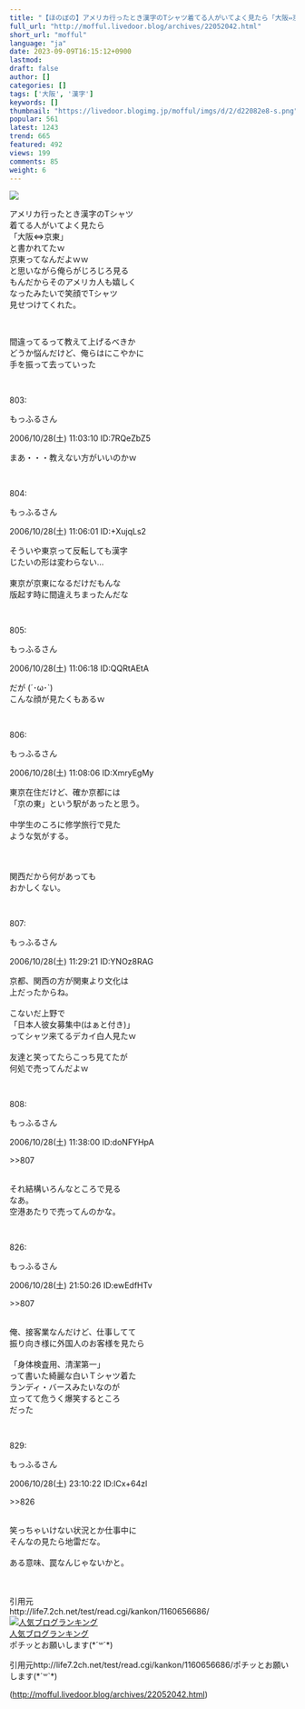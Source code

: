 ```yaml
---
title: "【ほのぼの】アメリカ行ったとき漢字のTシャツ着てる人がいてよく見たら「大阪⇔京東」だったwww : もっふるちゃんねる"
full_url: "http://mofful.livedoor.blog/archives/22052042.html"
short_url: "mofful"
language: "ja"
date: 2023-09-09T16:15:12+0900
lastmod: 
draft: false
author: []
categories: []
tags: ['大阪', '漢字']
keywords: []
thumbnail: "https://livedoor.blogimg.jp/mofful/imgs/d/2/d22082e8-s.png"
popular: 561
latest: 1243
trend: 665
featured: 492
views: 199
comments: 85
weight: 6
---
```


![](https://livedoor.blogimg.jp/mofful/imgs/d/2/d22082e8-s.png)

<div><p class='t_b'>アメリカ行ったとき漢字のTシャツ<br>着てる人がいてよく見たら<br>「大阪⇔京東」<br>と書かれてたｗ<br>京東ってなんだよｗｗ<br>と思いながら俺らがじろじろ見る<br>もんだからそのアメリカ人も嬉しく<br>なったみたいで笑顔でTシャツ<br>見せつけてくれた。</p><p class='t_h'><br></p><p class='t_b'> 間違ってるって教えて上げるべきか<br>どうか悩んだけど、俺らはにこやかに<br>手を振って去っていった </p><br> <p class='t_h'>803: <p>もっふるさん</p> <p> 2006/10/28(土) 11:03:10 ID:7RQeZbZ5</p></p> <p class='t_b'> まあ・・・教えない方がいいのかｗ </p><br> <p class='t_h'>804: <p>もっふるさん</p> <p> 2006/10/28(土) 11:06:01 ID:+XujqLs2</p></p> <p class='t_b'> そういや東京って反転しても漢字<br>じたいの形は変わらない…<br> <br> 東京が京東になるだけだもんな <br> 版起す時に間違えちまったんだな <br> </p><br> <p class='t_h'>805: <p>もっふるさん</p> <p> 2006/10/28(土) 11:06:18 ID:QQRtAEtA</p></p> <p class='t_b'> だが (´･ω･`) <br>こんな顔が見たくもあるｗ </p><br> <p class='t_h'>806: <p>もっふるさん</p> <p> 2006/10/28(土) 11:08:06 ID:XmryEgMy</p></p> <p class='t_b'> 東京在住だけど、確か京都には<br>「京の東」という駅があったと思う。 <br> <br> 中学生のころに修学旅行で見た<br>ような気がする。 <br> <br> <br> <br> 関西だから何があっても<br>おかしくない。 </p><br> <p class='t_h'>807: <p>もっふるさん</p> <p> 2006/10/28(土) 11:29:21 ID:YNOz8RAG</p></p> <p class='t_b'> 京都、関西の方が関東より文化は<br>上だったからね。 <br> <br> こないだ上野で<br>「日本人彼女募集中(はぁと付き)」<br>ってシャツ来てるデカイ白人見たｗ<br> <br> 友達と笑ってたらこっち見てたが<br>何処で売ってんだよｗ </p><br> <p class='t_h t_i'>808: <p>もっふるさん</p> <p> 2006/10/28(土) 11:38:00 ID:doNFYHpA</p></p> <p class='t_b t_i'> <p class='anchor'>>>807</p> <br> それ結構いろんなところで見る<br>なあ。 <br> 空港あたりで売ってんのかな。 </p><br> <p class='t_h t_i'>826: <p>もっふるさん</p> <p> 2006/10/28(土) 21:50:26 ID:ewEdfHTv</p></p> <p class='t_b t_i'> <p class='anchor'>>>807</p> <br> 俺、接客業なんだけど、仕事してて<br>振り向き様に外国人のお客様を見たら <br> <br> 「身体検査用、清潔第一」 <br> って書いた綺麗な白いＴシャツ着た<br>ランディ・バースみたいなのが<br>立ってて危うく爆笑するところ<br>だった <br> </p><br> <p class='t_h t_i'>829: <p>もっふるさん</p> <p> 2006/10/28(土) 23:10:22 ID:lCx+64zl</p></p> <p class='t_b t_i'> <p class='anchor'>>>826</p> <br> 笑っちゃいけない状況とか仕事中に <br> そんなの見たら地雷だな。 <br> <br> ある意味、罠なんじゃないかと。 </p><br> <br>引用元<br>http://life7.2ch.net/test/read.cgi/kankon/1160656686/<br><a href='//blog.with2.net/link/?2036932'><img src='https://blog.with2.net/img/banner/banner_21.gif' title='人気ブログランキング'></a><br><a href='//blog.with2.net/link/?2036932'>人気ブログランキング</a><br>ポチッとお願いします(*´꒳`*)<br><img border='0' width='1' height='1' src='https://www11.a8.net/0.gif?a8mat=3BDUGQ+4RHMA+2HOM+BS629' alt=''> <p>引用元http://life7.2ch.net/test/read.cgi/kankon/1160656686/ポチッとお願いします(*´꒳`*)</p></div>

(http://mofful.livedoor.blog/archives/22052042.html)
